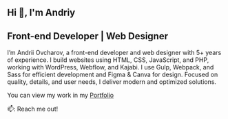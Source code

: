 ## Hi 👋, I'm Andriy

<h2>Front-end Developer | Web Designer</h2>

I’m Andrii Ovcharov, a front-end developer and web designer with 5+ years of experience. I build websites using HTML, CSS, JavaScript, and PHP, working with WordPress, Webflow, and Kajabi. I use Gulp, Webpack, and Sass for efficient development and Figma & Canva for design. Focused on quality, details, and user needs, I deliver modern and optimized solutions.

You can view my work in my [Portfolio](https://ovcharov-portfolio.webflow.io/)

📫: Reach me out!


